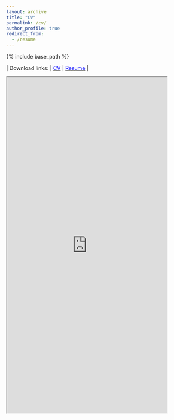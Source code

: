 ```yaml
---
layout: archive
title: "CV"
permalink: /cv/
author_profile: true
redirect_from:
  - /resume
---
```



{% include base_path %}

| Download links: | [<span style="color:blue">CV</span>](https://nesar.github.io/files/CV_NesarRamachandra.pdf) | [<span style="color:blue">Resume</span>](https://nesar.github.io/files/Resume_NesarRamachandra.pdf) |

<iframe src="https://nesar.github.io/files/CV_NesarRamachandra.pdf" width="85%" height="900"></iframe>

